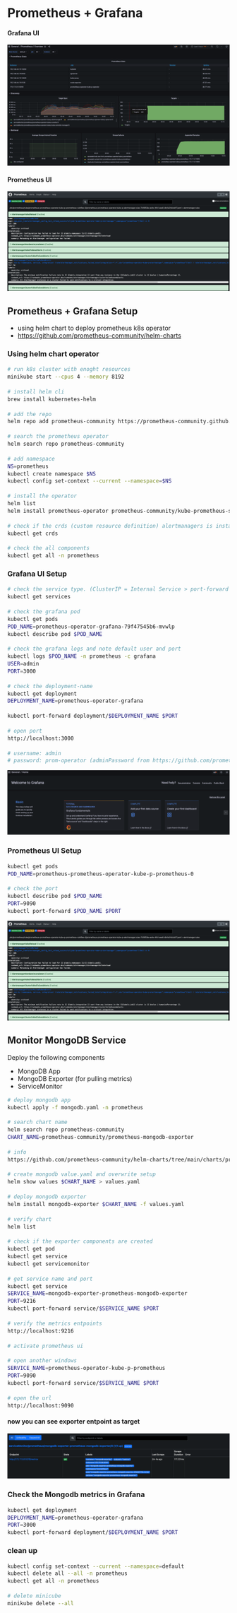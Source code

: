 # Prometheus + Grafana

#### Grafana UI
![Screenshot](pics/grafana-k8s.png)

#### Prometheus UI
![Screenshot](pics/prometheus-ui.png)


## Prometheus + Grafana Setup

- using helm chart to deploy prometheus k8s operator
- https://github.com/prometheus-community/helm-charts

### Using helm chart operator
```bash
# run k8s cluster with enoght resources
minikube start --cpus 4 --memory 8192

# install helm cli
brew install kubernetes-helm

# add the repo
helm repo add prometheus-community https://prometheus-community.github.io/helm-charts

# search the prometheus operator
helm search repo prometheus-community

# add namespace
NS=prometheus
kubectl create namespace $NS
kubectl config set-context --current --namespace=$NS

# install the operator
helm list
helm install prometheus-operator prometheus-community/kube-prometheus-stack --namespace $NS

# check if the crds (custom resource definition) alertmanagers is installed
kubectl get crds

# check the all components
kubectl get all -n prometheus
```

### Grafana UI Setup
```bash
# check the service type. (ClusterIP = Internal Service > port-forward necessary)
kubectl get services

# check the grafana pod
kubectl get pods
POD_NAME=prometheus-operator-grafana-79f47545b6-mvwlp
kubectl describe pod $POD_NAME

# check the grafana logs and note default user and port
kubectl logs $POD_NAME -n prometheus -c grafana
USER=admin
PORT=3000

# check the deployment-name
kubectl get deployment
DEPLOYMENT_NAME=prometheus-operator-grafana

kubectl port-forward deployment/$DEPLOYMENT_NAME $PORT

# open port
http://localhost:3000

# username: admin
# password: prom-operator (adminPassword from https://github.com/prometheus-community/helm-charts/blob/main/charts/kube-prometheus-stack/values.yaml)
```

![Screenshot](pics/grafana-ui.png)

### Prometheus UI Setup
```bash
kubectl get pods
POD_NAME=prometheus-prometheus-operator-kube-p-prometheus-0

# check the port
kubectl describe pod $POD_NAME
PORT=9090
kubectl port-forward $POD_NAME $PORT
```

![Screenshot](pics/prometheus-ui.png)

 
## Monitor MongoDB Service
Deploy the following components
- MongoDB App
- MongoDB Exporter (for pulling metrics)
- ServiceMonitor

```bash
# deploy mongodb app
kubectl apply -f mongodb.yaml -n prometheus

# search chart name
helm search repo prometheus-community
CHART_NAME=prometheus-community/prometheus-mongodb-exporter

# info
https://github.com/prometheus-community/helm-charts/tree/main/charts/prometheus-mongodb-exporter

# create mongodb value.yaml and overwrite setup
helm show values $CHART_NAME > values.yaml

# deploy mongodb exporter
helm install mongodb-exporter $CHART_NAME -f values.yaml

# verify chart
helm list

# check if the exporter components are created
kubectl get pod
kubectl get service
kubectl get servicemonitor

# get service name and port
kubectl get service
SERVICE_NAME=mongodb-exporter-prometheus-mongodb-exporter
PORT=9216
kubectl port-forward service/$SERVICE_NAME $PORT

# verify the metrics entpoints
http://localhost:9216

# activate prometheus ui

# open another windows 
SERVICE_NAME=prometheus-operator-kube-p-prometheus
PORT=9090
kubectl port-forward service/$SERVICE_NAME $PORT

# open the url
http://localhost:9090

```
#### now you can see exporter entpoint as target
![Screenshot](pics/mongodb-metrics-endpoint.png)


### Check the Mongodb metrics in Grafana
```bash
kubectl get deployment
DEPLOYMENT_NAME=prometheus-operator-grafana
PORT=3000
kubectl port-forward deployment/$DEPLOYMENT_NAME $PORT
```


### clean up
```bash
kubectl config set-context --current --namespace=default
kubectl delete all --all -n prometheus
kubectl get all -n prometheus

# delete minicube
minikube delete --all
```
